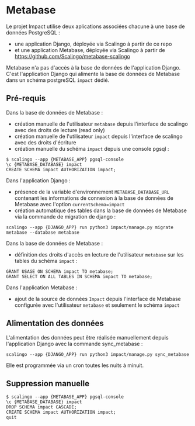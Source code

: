 # Metabase

Le projet Impact utilise deux aplications associées chacune à une base de données PostgreSQL :
 - une application Django, déployée via Scalingo à partir de ce repo
 - et une application Metabase, déployée via Scalingo à partir de https://github.com/Scalingo/metabase-scalingo

Metabase n'a pas d'accès à la base de données de l'application Django.
C'est l'application Django qui alimente la base de données de Metabase dans un schéma postgreSQL `impact` dédié.


## Pré-requis

Dans la base de données de Metabase :
  - création manuelle de l'utilisateur `metabase` depuis l'interface de scalingo avec des droits de lecture (read only)
  - création manuelle de l'utilisateur `impact` depuis l'interface de scalingo avec des droits d'écriture
  - création manuelle du schéma `impact` depuis une console pgsql :

```
$ scalingo --app {METABASE_APP} pgsql-console
\c {METABASE_DATABASE} impact
CREATE SCHEMA impact AUTHORIZATION impact;
```

Dans l'application Django :
  - présence de la variable d'environnement `METABASE_DATABASE_URL` contenant les informations de connexion à la base de données de Metabase avec l'option `currentSchema=impact`
  - création automatique des tables dans la base de données de Metabase via la commande de migration de django :

```
scalingo --app {DJANGO_APP} run python3 impact/manage.py migrate metabase --database metabase
```

Dans la base de données de Metabase :
  - définition des droits d'accès en lecture de l'utilisateur `metabase` sur les tables du schéma `impact` :

```
GRANT USAGE ON SCHEMA impact TO metabase;
GRANT SELECT ON ALL TABLES IN SCHEMA impact TO metabase;
```

Dans l'application Metabase :
  - ajout de la source de données `Impact` depuis l'interface de Metabase configurée avec l'utilisateur `metabase` et seulement le schéma `impact`


## Alimentation des données

L'alimentation des données peut être réalisée manuellement depuis l'application Django avec la commande sync_metabase :

```
scalingo --app {DJANGO_APP} run python3 impact/manage.py sync_metabase
```

Elle est programmée via un cron toutes les nuits à minuit.

## Suppression manuelle

```
$ scalingo --app {METABASE_APP} pgsql-console
\c {METABASE_DATABASE} impact
DROP SCHEMA impact CASCADE;
CREATE SCHEMA impact AUTHORIZATION impact;
quit
```
